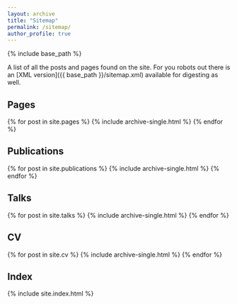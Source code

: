 ```yaml
---
layout: archive
title: "Sitemap"
permalink: /sitemap/
author_profile: true
---
```


{% include base_path %}

A list of all the posts and pages found on the site. For you robots out there is an [XML version]({{ base_path }}/sitemap.xml) available for digesting as well.

<h2>Pages</h2>
{% for post in site.pages %}
  {% include archive-single.html %}
{% endfor %}

<h2>Publications</h2>
{% for post in site.publications %}
  {% include archive-single.html %}
{% endfor %}

<h2>Talks</h2>
{% for post in site.talks %}
  {% include archive-single.html %}
{% endfor %}

<h2>CV</h2>
{% for post in site.cv %}
  {% include archive-single.html %}
{% endfor %}

<h2>Index</h2>
{% include site.index.html %}


